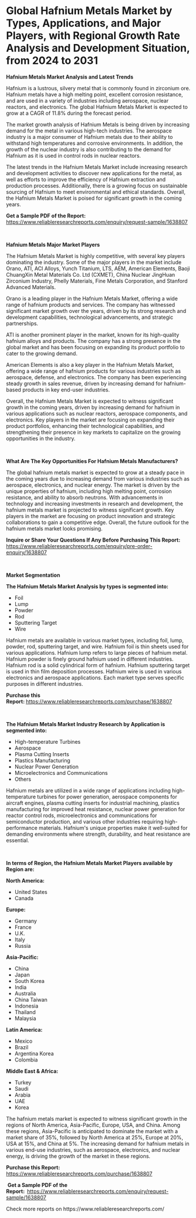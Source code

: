 <p><h1>Global Hafnium Metals Market by Types, Applications, and Major Players, with Regional Growth Rate Analysis and Development Situation, from 2024 to 2031</h1></p><p><strong>Hafnium Metals Market Analysis and Latest Trends</strong></p>
<p><p>Hafnium is a lustrous, silvery metal that is commonly found in zirconium ore. Hafnium metals have a high melting point, excellent corrosion resistance, and are used in a variety of industries including aerospace, nuclear reactors, and electronics. The global Hafnium Metals Market is expected to grow at a CAGR of 11.8% during the forecast period.</p><p>The market growth analysis of Hafnium Metals is being driven by increasing demand for the metal in various high-tech industries. The aerospace industry is a major consumer of Hafnium metals due to their ability to withstand high temperatures and corrosive environments. In addition, the growth of the nuclear industry is also contributing to the demand for Hafnium as it is used in control rods in nuclear reactors.</p><p>The latest trends in the Hafnium Metals Market include increasing research and development activities to discover new applications for the metal, as well as efforts to improve the efficiency of Hafnium extraction and production processes. Additionally, there is a growing focus on sustainable sourcing of Hafnium to meet environmental and ethical standards. Overall, the Hafnium Metals Market is poised for significant growth in the coming years.</p></p>
<p><strong>Get a Sample PDF of the Report:&nbsp;</strong> <a href="https://www.reliableresearchreports.com/enquiry/request-sample/1638807">https://www.reliableresearchreports.com/enquiry/request-sample/1638807</a></p>
<p>&nbsp;</p>
<p><strong>Hafnium Metals Major Market Players</strong></p>
<p><p>The Hafnium Metals Market is highly competitive, with several key players dominating the industry. Some of the major players in the market include Orano, ATI, ACI Alloys, Yunch Titanium, LTS, AEM, American Elements, Baoji ChuangXin Metal Materials Co. Ltd (CXMET), China Nuclear JingHuan Zirconium Industry, Phelly Materials, Fine Metals Corporation, and Stanford Advanced Materials.</p><p>Orano is a leading player in the Hafnium Metals Market, offering a wide range of hafnium products and services. The company has witnessed significant market growth over the years, driven by its strong research and development capabilities, technological advancements, and strategic partnerships.</p><p>ATI is another prominent player in the market, known for its high-quality hafnium alloys and products. The company has a strong presence in the global market and has been focusing on expanding its product portfolio to cater to the growing demand.</p><p>American Elements is also a key player in the Hafnium Metals Market, offering a wide range of hafnium products for various industries such as aerospace, defense, and electronics. The company has been experiencing steady growth in sales revenue, driven by increasing demand for hafnium-based products in key end-user industries.</p><p>Overall, the Hafnium Metals Market is expected to witness significant growth in the coming years, driven by increasing demand for hafnium in various applications such as nuclear reactors, aerospace components, and electronics. Key players in the market are focusing on expanding their product portfolios, enhancing their technological capabilities, and strengthening their presence in key markets to capitalize on the growing opportunities in the industry.</p></p>
<p>&nbsp;</p>
<p><strong>What Are The Key Opportunities For Hafnium Metals Manufacturers?</strong></p>
<p><p>The global hafnium metals market is expected to grow at a steady pace in the coming years due to increasing demand from various industries such as aerospace, electronics, and nuclear energy. The market is driven by the unique properties of hafnium, including high melting point, corrosion resistance, and ability to absorb neutrons. With advancements in technology and increasing investments in research and development, the hafnium metals market is projected to witness significant growth. Key players in the market are focusing on product innovation and strategic collaborations to gain a competitive edge. Overall, the future outlook for the hafnium metals market looks promising.</p></p>
<p><strong>Inquire or Share Your Questions If Any Before Purchasing This Report:</strong> <a href="https://www.reliableresearchreports.com/enquiry/pre-order-enquiry/1638807">https://www.reliableresearchreports.com/enquiry/pre-order-enquiry/1638807</a></p>
<p>&nbsp;</p>
<p><strong>Market Segmentation</strong></p>
<p><strong>The Hafnium Metals Market Analysis by types is segmented into:</strong></p>
<p><ul><li>Foil</li><li>Lump</li><li>Powder</li><li>Rod</li><li>Sputtering Target</li><li>Wire</li></ul></p>
<p><p>Hafnium metals are available in various market types, including foil, lump, powder, rod, sputtering target, and wire. Hafnium foil is thin sheets used for various applications. Hafnium lump refers to large pieces of hafnium metal. Hafnium powder is finely ground hafnium used in different industries. Hafnium rod is a solid cylindrical form of hafnium. Hafnium sputtering target is used in thin film deposition processes. Hafnium wire is used in various electronics and aerospace applications. Each market type serves specific purposes in different industries.</p></p>
<p><strong>Purchase this Report:&nbsp;</strong><a href="https://www.reliableresearchreports.com/purchase/1638807">https://www.reliableresearchreports.com/purchase/1638807</a></p>
<p>&nbsp;</p>
<p><strong>The Hafnium Metals Market Industry Research by Application is segmented into:</strong></p>
<p><ul><li>High-temperature Turbines</li><li>Aerospace</li><li>Plasma Cutting Inserts</li><li>Plastics Manufacturing</li><li>Nuclear Power Generation</li><li>Microelectronics and Communications</li><li>Others</li></ul></p>
<p><p>Hafnium metals are utilized in a wide range of applications including high-temperature turbines for power generation, aerospace components for aircraft engines, plasma cutting inserts for industrial machining, plastics manufacturing for improved heat resistance, nuclear power generation for reactor control rods, microelectronics and communications for semiconductor production, and various other industries requiring high-performance materials. Hafnium's unique properties make it well-suited for demanding environments where strength, durability, and heat resistance are essential.</p></p>
<p>&nbsp;</p>
<p><strong>In terms of Region, the Hafnium Metals Market Players available by Region are:</strong></p>
<p>
    <p> <strong> North America: </strong>
        <ul>
            <li>United States</li>
            <li>Canada</li>
        </ul>
        </p> 
    <p> <strong> Europe: </strong>
        <ul>
            <li>Germany</li>
            <li>France</li>
            <li>U.K.</li>
            <li>Italy</li>
            <li>Russia</li>
        </ul>
        </p> 
    <p> <strong> Asia-Pacific: </strong>
        <ul>
            <li>China</li>
            <li>Japan</li>
            <li>South Korea</li>
            <li>India</li>
            <li>Australia</li>
            <li>China Taiwan</li>
            <li>Indonesia</li>
            <li>Thailand</li>
            <li>Malaysia</li>
        </ul>
        </p> 
    <p> <strong> Latin America: </strong>
        <ul>
            <li>Mexico</li>
            <li>Brazil</li>
            <li>Argentina Korea</li>
            <li>Colombia</li>
        </ul>
        </p> 
    <p> <strong> Middle East & Africa: </strong>
        <ul>
            <li>Turkey</li>
            <li>Saudi</li>
            <li>Arabia</li>
            <li>UAE</li>
            <li>Korea</li>
        </ul>
    </p>
    </p>
<p><p>The hafnium metals market is expected to witness significant growth in the regions of North America, Asia-Pacific, Europe, USA, and China. Among these regions, Asia-Pacific is anticipated to dominate the market with a market share of 35%, followed by North America at 25%, Europe at 20%, USA at 15%, and China at 5%. The increasing demand for hafnium metals in various end-use industries, such as aerospace, electronics, and nuclear energy, is driving the growth of the market in these regions.</p></p>
<p><strong>Purchase this Report: </strong><a href="https://www.reliableresearchreports.com/purchase/1638807">https://www.reliableresearchreports.com/purchase/1638807</a></p>
<p>&nbsp;<strong>Get a Sample PDF of the Report:&nbsp;&nbsp;</strong><a href="https://www.reliableresearchreports.com/enquiry/request-sample/1638807">https://www.reliableresearchreports.com/enquiry/request-sample/1638807</a></p>
<p><strong></strong></p>
<p>Check more reports on https://www.reliableresearchreports.com/</p>
